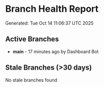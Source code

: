 # Branch Health Report
Generated: Tue Oct 14 11:06:37 UTC 2025

## Active Branches
- **main** - 17 minutes ago by Dashboard Bot

## Stale Branches (>30 days)
No stale branches found

